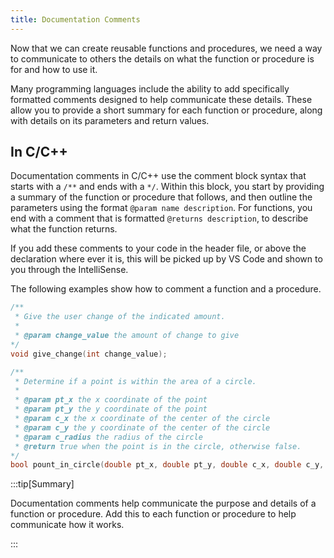 ```yaml
---
title: Documentation Comments
---
```


Now that we can create reusable functions and procedures, we need a way to communicate to others the details on what the function or procedure is for and how to use it.

Many programming languages include the ability to add specifically formatted comments designed to help communicate these details. These allow you to provide a short summary for each function or procedure, along with details on its parameters and return values.

## In C/C++

Documentation comments in C/C++ use the comment block syntax that starts with a `/**` and ends with a `*/`. Within this block, you start by providing a summary of the function or procedure that follows, and then outline the parameters using the format `@param name description`. For functions, you end with a comment that is formatted `@returns description`, to describe what the function returns.

If you add these comments to your code in the header file, or above the declaration where ever it is, this will be picked up by VS Code and shown to you through the IntelliSense.

The following examples show how to comment a function and a procedure.

```cpp
/**
 * Give the user change of the indicated amount.
 * 
 * @param change_value the amount of change to give
*/
void give_change(int change_value);

/**
 * Determine if a point is within the area of a circle.
 *
 * @param pt_x the x coordinate of the point
 * @param pt_y the y coordinate of the point
 * @param c_x the x coordinate of the center of the circle
 * @param c_y the y coordinate of the center of the circle
 * @param c_radius the radius of the circle
 * @return true when the point is in the circle, otherwise false.
*/
bool pount_in_circle(double pt_x, double pt_y, double c_x, double c_y, double c_radius);
```

:::tip[Summary]

Documentation comments help communicate the purpose and details of a function or procedure. Add this to each function or procedure to help communicate how it works.

:::
